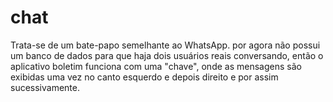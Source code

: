 # chat
Trata-se de um bate-papo semelhante ao WhatsApp. por agora não possui um banco de dados para que haja dois usuários reais conversando, então o aplicativo boletim funciona com uma "chave", onde as mensagens são exibidas uma vez no canto esquerdo e depois direito e por assim sucessivamente.
